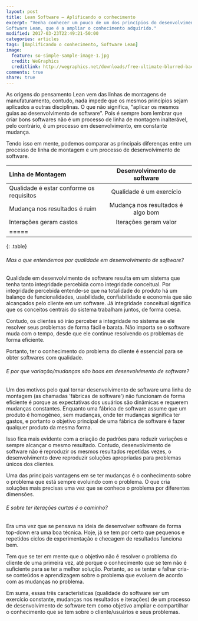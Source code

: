 ```yaml
---
layout: post
title: Lean Software — Aplificando o conhecimento
excerpt: "Venha conhecer um pouco de um dos princípios do desenvolvimento de
Software Lean, que é a ampliar o conhecimento adquirido."
modified: 2017-03-23T22:49:21-50:00
categories: articles
tags: [Amplificando o conhecimento, Software Lean]
image:
  feature: so-simple-sample-image-1.jpg
  credit: WeGraphics
  creditlink: http://wegraphics.net/downloads/free-ultimate-blurred-background-pack/
comments: true
share: true
---
```


As origens do pensamento Lean vem das linhas de montagens de manufaturamento,
contudo, nada impede que os mesmos princípios sejam aplicados a outras
disciplinas. O que não significa, "aplicar os mesmos guias ao desenvolvimento
de software". Pois é sempre bom lembrar que criar bons softwares não é um
processo de linha de montagem inalterável, pelo contrário, é um processo em
desenvolvimento, em constante mudança.

Tendo isso em mente, podemos comparar as principais diferenças entre um processo
de linha de montagem e um processo de desenvolvimento de software.

| Linha de Montagem | Desenvolvimento de software |
|:--------|:-------:|
| Qualidade é estar conforme os requisitos | Qualidade é um exercício          |
| Mudança nos resultados é ruim            | Mudança nos resultados é algo bom |
| Interações geram castos                  | Iterações geram valor             |
|=====
{: .table}

###### Mas o que entendemos por qualidade em desenvolvimento de software?

Qualidade em desenvolvimento de software resulta em um sistema que tenha tanto
integridade percebida como integridade conceitual. Por integridade percebida
entende-se que na totalidade do produto há um balanço de funcionalidades,
usabilidade, confiabilidade e economia que são alcançados pelo cliente em um
software. Já integridade conceitual significa que os conceitos centrais do
sistema trabalham juntos, de forma coesa.

Contudo, os clientes só irão perceber a integridade no sistema se ele resolver
seus problemas de forma fácil e barata. Não importa se o software muda com o
tempo, desde que ele continue resolvendo os problemas de forma eficiente.

Portanto, ter o conhecimento do problema do cliente é essencial para se obter
softwares com qualidade.

###### E por que variação/mudanças são boas em desenvolvimento de software?

Um dos motivos pelo qual tornar desenvolvimento de software uma linha de
montagem (as chamadas 'fábricas de software') não funcionam de forma eficiente é
porque as expectativas dos usuários são dinâmicas e requerem mudanças constantes.
Enquanto uma fábrica de software assume que um produto é homogêneo, sem mudanças,
onde ter mudanças significa ter gastos, e portanto o objetivo principal de uma
fábrica de software é fazer qualquer produto da mesma forma.

Isso fica mais evidente com a criação de padrões para reduzir variações e sempre
alcançar o mesmo resultado. Contudo, desenvolvimento de software não é reproduzir
os mesmos resultados repetidas vezes, o desenvolvimento deve reproduzir soluções
apropriadas para problemas únicos dos clientes.

Uma das principais vantagens em se ter mudanças é o conhecimento sobre o problema
que está sempre evoluindo com o problema. O que cria soluções mais precisas uma
vez que se conhece o problema por diferentes dimensões.

###### E sobre ter iterações curtas é o caminho?

Era uma vez que se pensava na ideia de desenvolver software de forma top-down
era uma boa técnica. Hoje, já se tem por certo que pequenos e repetidos ciclos
de experimentação e checagem de resultados funciona bem.

Tem que se ter em mente que o objetivo não é resolver o problema do cliente de
uma primeira vez, até porque o conhecimento que se tem não é suficiente para se
ter a melhor solução. Portanto, ao se tentar e falhar cria-se conteúdos e
aprendizagem sobre o problema que evoluem de acordo com as mudanças no problema.

Em suma, essas três características (qualidade do software ser um exercício
constante, mudanças nos resultados e iterações) de um processo de
desenvolvimento de software tem como objetivo ampliar e compartilhar o
conhecimento que se tem sobre o cliente/usuários e seus problemas.
